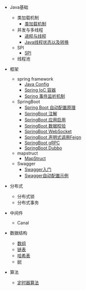 - Java基础
    - 类加载机制
        - [类加载机制](docs/basic/class-loader/类加载机制.md)
    - 并发与多线程
        - [进程与线程](docs/basic/multi-thread/进程与线程.md)
        - [Java线程状态以及转换](docs/basic/multi-thread/Java线程的状态以及转化.md)
    - SPI
        - [SPI](/docs/basic/spi/SPI.md)
    - 线程池
- 框架
    - spring framework
        - [Java Config](docs/framework/spring-framework/Java%20Config.md)
        - [Spring IoC 容器](docs/framework/spring-framework/Spring%20IoC%20容器.md)
        - [Spring 事件监听机制](docs/framework/spring-framework/Spring%20事件监听机制.md)
    - SpringBoot        
        - [Spring Boot 自动配置原理](http://www.iocoder.cn/Spring-Boot/autoconfigure)
        - [SpringBoot 注解](docs/framework/spring-boot/SpringBoot注解.md)
        - [SpringBoot 应用启用](docs/framework/spring-boot/SpringBoot应用启动.md)
        - [SpringBoot 数据校验](docs/framework/spring-boot/SpringBoot%20数据校验.md)
        - [SpringBoot WebSocket](docs/framework/spring-boot/SpringBoot%20WebSocket.md)
        - [SpringBoot 声明式调用Feign](http://www.iocoder.cn/Spring-Boot/Feign/?self)
        - [SpringBoot gRPC](docs/framework/spring-boot/SpringBoot%20gRPC.md)
        - [SpringBoot Dubbo](docs/framework/spring-boot/SpringBoot%20Dubbo.md)        
    - mapstruct
        - [MapStruct](/docs/framework/mapstruct/MapStruct.md)
    - Swagger
        - [Swagger入门](http://www.iocoder.cn/Spring-Boot/Swagger/)    
        - [Swagger自动配置示例](https://fxbin.blog.csdn.net/article/details/105333909)


- 分布式
    - 分布式锁
    - 分布式事务

- 中间件
    - Canal

- 数据结构
    - [数组](/docs/algorithm-data-structure/data-structure/数组.md)
    - [链表](/docs/algorithm-data-structure/data-structure/链表.md)
    - [哈希表](/docs/algorithm-data-structure/data-structure/哈希表.md)      
    - [树](/docs/algorithm-data-structure/data-structure/树.md)  
    
- 算法
    - [定时器算法](/docs/algorithm-data-structure/algorithm/定时器算法.md)    